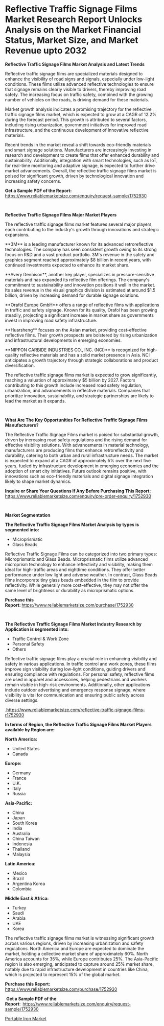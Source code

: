 <p><h1>Reflective Traffic Signage Films Market Research Report Unlocks Analysis on the Market Financial Status, Market Size, and Market Revenue upto 2032</h1></p><p><strong>Reflective Traffic Signage Films Market Analysis and Latest Trends</strong></p>
<p><p>Reflective traffic signage films are specialized materials designed to enhance the visibility of road signs and signals, especially under low-light conditions. These films utilize advanced reflective technologies to ensure that signage remains clearly visible to drivers, thereby improving road safety. The increasing focus on traffic safety, combined with the growing number of vehicles on the roads, is driving demand for these materials.</p><p>Market growth analysis indicates a promising trajectory for the reflective traffic signage films market, which is expected to grow at a CAGR of 12.2% during the forecast period. This growth is attributed to several factors, including rising urbanization, government initiatives for improved road infrastructure, and the continuous development of innovative reflective materials. </p><p>Recent trends in the market reveal a shift towards eco-friendly materials and smart signage solutions. Manufacturers are increasingly investing in research and development to create films that offer enhanced durability and sustainability. Additionally, integration with smart technologies, such as IoT, for real-time monitoring and adaptive signage, is expected to further drive market advancements. Overall, the reflective traffic signage films market is poised for significant growth, driven by technological innovation and increasing safety concerns.</p></p>
<p><strong>Get a Sample PDF of the Report:&nbsp;</strong> <a href="https://www.reliablemarketsize.com/enquiry/request-sample/1752930?utm_campaign=2945&utm_medium=2&utm_source=Github&utm_content=ia&utm_term=05042025&utm_id=reflective-traffic-signage-films">https://www.reliablemarketsize.com/enquiry/request-sample/1752930</a></p>
<p>&nbsp;</p>
<p><strong>Reflective Traffic Signage Films Major Market Players</strong></p>
<p><p>The reflective traffic signage films market features several major players, each contributing to the industry's growth through innovations and strategic expansions. </p><p>**3M** is a leading manufacturer known for its advanced retroreflective technologies. The company has seen consistent growth owing to its strong focus on R&D and a vast product portfolio. 3M's revenue in the safety and graphics segment reached approximately $8 billion in recent years, with continued investments expected to enhance its market share.</p><p>**Avery Dennison**, another key player, specializes in pressure-sensitive materials and has expanded its reflective film offerings. The company's commitment to sustainability and innovation positions it well in the market. Its sales revenue in the visual graphics division is estimated at around $1.5 billion, driven by increasing demand for durable signage solutions.</p><p>**Orafol Europe GmbH** offers a range of reflective films with applications in traffic and safety signage. Known for its quality, Orafol has been growing steadily, projecting a significant increase in market share as governments invest in improving road safety infrastructure. </p><p>**Huarsheng** focuses on the Asian market, providing cost-effective reflective films. Their growth prospects are bolstered by rising urbanization and infrastructural developments in emerging economies.</p><p>**NIPPON CARBIDE INDUSTRIES CO., INC. (NCI)** is recognized for high-quality reflective materials and has a solid market presence in Asia. NCI anticipates a growth trajectory through strategic collaborations and product diversification.</p><p>The reflective traffic signage films market is expected to grow significantly, reaching a valuation of approximately $5 billion by 2027. Factors contributing to this growth include increased road safety regulation, urbanization, and advancements in reflective materials. Companies that prioritize innovation, sustainability, and strategic partnerships are likely to lead the market as it expands.</p></p>
<p>&nbsp;</p>
<p><strong>What Are The Key Opportunities For Reflective Traffic Signage Films Manufacturers?</strong></p>
<p><p>The Reflective Traffic Signage Films market is poised for substantial growth, driven by increasing road safety regulations and the rising demand for effective visibility solutions. With advancements in material technology, manufacturers are producing films that enhance retroreflectivity and durability, catering to both urban and rural infrastructure needs. The market is expected to expand at a CAGR of approximately 5% over the next five years, fueled by infrastructure development in emerging economies and the adoption of smart city initiatives. Future outlook remains positive, with innovations such as eco-friendly materials and digital signage integration likely to shape market dynamics.</p></p>
<p><strong>Inquire or Share Your Questions If Any Before Purchasing This Report:</strong> <a href="https://www.reliablemarketsize.com/enquiry/pre-order-enquiry/1752930?utm_campaign=2945&utm_medium=2&utm_source=Github&utm_content=ia&utm_term=05042025&utm_id=reflective-traffic-signage-films">https://www.reliablemarketsize.com/enquiry/pre-order-enquiry/1752930</a></p>
<p>&nbsp;</p>
<p><strong>Market Segmentation</strong></p>
<p><strong>The Reflective Traffic Signage Films Market Analysis by types is segmented into:</strong></p>
<p><ul><li>Microprismatic</li><li>Glass Beads</li></ul></p>
<p><p>Reflective Traffic Signage Films can be categorized into two primary types: Microprismatic and Glass Beads. Microprismatic films utilize advanced microprism technology to enhance reflectivity and visibility, making them ideal for high-traffic areas and nighttime conditions. They offer better performance under low light and adverse weather. In contrast, Glass Beads films incorporate tiny glass beads embedded in the film to provide reflectivity. While generally more cost-effective, they may not offer the same level of brightness or durability as microprismatic options.</p></p>
<p><strong>Purchase this Report:&nbsp;</strong><a href="https://www.reliablemarketsize.com/purchase/1752930?utm_campaign=2945&utm_medium=2&utm_source=Github&utm_content=ia&utm_term=05042025&utm_id=reflective-traffic-signage-films">https://www.reliablemarketsize.com/purchase/1752930</a></p>
<p>&nbsp;</p>
<p><strong>The Reflective Traffic Signage Films Market Industry Research by Application is segmented into:</strong></p>
<p><ul><li>Traffic Control & Work Zone</li><li>Personal Safety</li><li>Others</li></ul></p>
<p><p>Reflective traffic signage films play a crucial role in enhancing visibility and safety in various applications. In traffic control and work zones, these films improve sign visibility during low-light conditions, guiding drivers and ensuring compliance with regulations. For personal safety, reflective films are used in apparel and accessories, helping pedestrians and workers remain visible in high-risk environments. Additionally, other applications include outdoor advertising and emergency response signage, where visibility is vital for communication and ensuring public safety across diverse settings.</p></p>
<p><a href="https://www.reliablemarketsize.com/reflective-traffic-signage-films-r1752930?utm_campaign=2945&utm_medium=2&utm_source=Github&utm_content=ia&utm_term=05042025&utm_id=reflective-traffic-signage-films">&nbsp;https://www.reliablemarketsize.com/reflective-traffic-signage-films-r1752930</a></p>
<p><strong>In terms of Region, the Reflective Traffic Signage Films Market Players available by Region are:</strong></p>
<p>
    <p> <strong> North America: </strong>
        <ul>
            <li>United States</li>
            <li>Canada</li>
        </ul>
        </p> 
    <p> <strong> Europe: </strong>
        <ul>
            <li>Germany</li>
            <li>France</li>
            <li>U.K.</li>
            <li>Italy</li>
            <li>Russia</li>
        </ul>
        </p> 
    <p> <strong> Asia-Pacific: </strong>
        <ul>
            <li>China</li>
            <li>Japan</li>
            <li>South Korea</li>
            <li>India</li>
            <li>Australia</li>
            <li>China Taiwan</li>
            <li>Indonesia</li>
            <li>Thailand</li>
            <li>Malaysia</li>
        </ul>
        </p> 
    <p> <strong> Latin America: </strong>
        <ul>
            <li>Mexico</li>
            <li>Brazil</li>
            <li>Argentina Korea</li>
            <li>Colombia</li>
        </ul>
        </p> 
    <p> <strong> Middle East & Africa: </strong>
        <ul>
            <li>Turkey</li>
            <li>Saudi</li>
            <li>Arabia</li>
            <li>UAE</li>
            <li>Korea</li>
        </ul>
    </p>
    </p>
<p><p>The reflective traffic signage films market is witnessing significant growth across various regions, driven by increasing urbanization and safety regulations. North America and Europe are expected to dominate the market, holding a collective market share of approximately 60%. North America accounts for 35%, while Europe contributes 25%. The Asia-Pacific region is also emerging, anticipated to capture around 25% market share, notably due to rapid infrastructure development in countries like China, which is projected to represent 15% of the global market.</p></p>
<p><strong>Purchase this Report: </strong><a href="https://www.reliablemarketsize.com/purchase/1752930?utm_campaign=2945&utm_medium=2&utm_source=Github&utm_content=ia&utm_term=05042025&utm_id=reflective-traffic-signage-films">https://www.reliablemarketsize.com/purchase/1752930</a></p>
<p>&nbsp;<strong>Get a Sample PDF of the Report:&nbsp;&nbsp;</strong><a href="https://www.reliablemarketsize.com/enquiry/request-sample/1752930?utm_campaign=2945&utm_medium=2&utm_source=Github&utm_content=ia&utm_term=05042025&utm_id=reflective-traffic-signage-films">https://www.reliablemarketsize.com/enquiry/request-sample/1752930</a></p>
<p><strong></strong></p>
<p><p><a href="https://github.com/ternainglin/Market-Research-Report-List-1/blob/main/portable-iron-market.md?utm_campaign=2945&utm_medium=2&utm_source=Github&utm_content=ia&utm_term=05042025&utm_id=reflective-traffic-signage-films">Portable Iron Market</a></p></p>